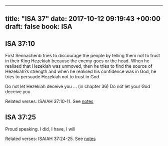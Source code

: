 
---
title: "ISA 37"
date: 2017-10-12 09:19:43 +00:00
draft: false
book: ISA
---

## ISA 37:10

First Sennacherib tries to discourage the people by telling them not to trust in their King Hezekiah because the enemy goes or the head. When he realised that Hezekiah was unmoved, then he tries to find the source of Hezekiah?s strength and when he realised his confidence was in God, he tries to persuade Hezekiah not to trust in God. 

Do not let Hezekiah deceive you ... (in chapter 36)
Do not let your God deceive you

Related verses: ISAIAH 37:10-11. See [notes](https://my.bible.com/notes/2744282645059592295)


## ISA 37:25

Proud speaking. I did, I have, I will

Related verses: ISAIAH 37:24-25. See [notes](https://my.bible.com/notes/2743561530460856376)

